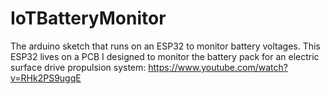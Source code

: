 # IoTBatteryMonitor
The arduino sketch that runs on an ESP32 to monitor battery voltages. 
This ESP32 lives on a PCB I designed to monitor the battery pack for an electric surface drive propulsion system:
https://www.youtube.com/watch?v=RHk2PS9ugqE
